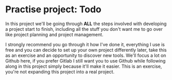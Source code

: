 # Practise project: Todo

In this project we'll be going through **ALL** the steps involved with developing a project start to finish, including all the stuff you don't want me to go over like project planning and project management.

I strongly recommend you go through it how I've done it, everything I use is free and you can decide to set up your own project differently later, take this as an exercise and an opportunity to discover new tools. We'll focus a lot on Github here, if you prefer Gitlab I still want you to use Github while following along in this project simply because it'll make it easier. This is an exercise, you're not expanding this project into a real project.
